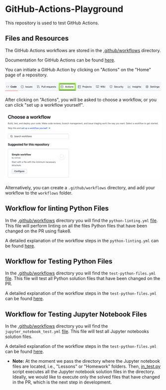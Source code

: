 # GitHub-Actions-Playground

This repository is used to test GitHub Actions.

## Files and Resources

The GitHub Actions workflows are stored in the [.github/workflows](.github/workflows/) directory.

Documentation for GitHub Actions can be found [here](https://docs.github.com/en/actions).

You can initiate a GitHub Action by clicking on "Actions" on the "Home" page of a repository.

![GitHub Actions button](Images/GH_Actions_button.png)

After clicking on "Actions", you will be asked to choose a workflow, or you can click "set up a workflow yourself".

![Choose a workflow](Images/Choose_workflow.png)

Alternatively, you can create a `.github/workflows` directory, and add your workflow to the `workflows` folder.

##  Workflow for linting Python Files

In the [.github/workflows](.github/workflows/) directory you will find the `python-linting.yml` [file](.github/workflows/python-linting.yml). This file will perform linting on all the files Python files that have been changed on the PR using flake8.

A detailed explanation of the workflow steps in the `python-linting.yml` can be found [here](Python_Linting.md).

## Workflow for Testing Python Files

In the [.github/workflows](.github/workflows/) directory you will find the `test-python-files.yml` [file](.github/workflows/test-python-files.yml). This file will test all Python solution files that have been changed on the PR.

A detailed explanation of the workflow steps in the `test-python-files.yml` can be found [here](Python_Testing.md).


## Workflow for Testing Jupyter Notebook Files

In the [.github/workflows](.github/workflows/) directory you will find the `jupyter_notebook_test.yml` [file](.github/workflows/jupyter_notebook_test.yml). This file will test all Jupyter notebooks solution files.

A detailed explanation of the workflow steps in the `test-python-files.yml` can be found [here](Jupyter_Notebook_Testing.md).

* **Note:** At the moment we pass the directory where the Jupyter notebook files are located, i.e., "Lessons" or "Homework" folders. Then, [jn_test.py](scripts/jn_test.py) script executes all the Jupyter notebook solution files in the directory. Ideally, we would like to execute only the solved files that have changed in the PR, which is the next step in development.
